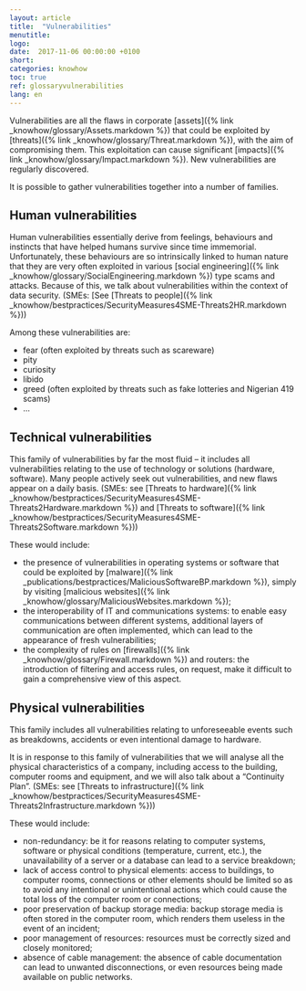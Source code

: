 ```yaml
---
layout: article
title:  "Vulnerabilities"
menutitle:
logo:
date:  2017-11-06 00:00:00 +0100
short:
categories: knowhow
toc: true
ref: glossaryvulnerabilities
lang: en
---
```

Vulnerabilities are all the flaws in corporate [assets]({% link _knowhow/glossary/Assets.markdown %}) that could be exploited by [threats]({% link _knowhow/glossary/Threat.markdown %}), with the aim of compromising them. This exploitation can cause significant [impacts]({% link _knowhow/glossary/Impact.markdown %}). New vulnerabilities are regularly discovered.

It is possible to gather vulnerabilities together into a number of families.

## Human vulnerabilities
Human vulnerabilities essentially derive from feelings, behaviours and instincts that have helped humans survive since time immemorial. Unfortunately, these behaviours are so intrinsically linked to human nature that they are very often exploited in various [social engineering]({% link _knowhow/glossary/SocialEngineering.markdown %}) type scams and attacks. Because of this, we talk about vulnerabilities within the context of data security. (SMEs: [See [Threats to people]({% link _knowhow/bestpractices/SecurityMeasures4SME-Threats2HR.markdown %}))

Among these vulnerabilities are:

* fear (often exploited by threats such as scareware)
* pity
* curiosity
* libido
* greed (often exploited by threats such as fake lotteries and Nigerian 419 scams)
* ...

## Technical vulnerabilities
This family of vulnerabilities by far the most fluid  – it includes all vulnerabilities relating to the use of technology or solutions (hardware, software). Many people actively seek out vulnerabilities, and new flaws appear on a daily basis. (SMEs: see [Threats to hardware]({% link _knowhow/bestpractices/SecurityMeasures4SME-Threats2Hardware.markdown %}) and [Threats to software]({% link _knowhow/bestpractices/SecurityMeasures4SME-Threats2Software.markdown %}))

These would include:

* the presence of vulnerabilities in operating systems or software that could be exploited by [malware]({% link _publications/bestpractices/MaliciousSoftwareBP.markdown %}), simply by visiting [malicious websites]({% link _knowhow/glossary/MaliciousWebsites.markdown %});
* the interoperability of IT and communications systems: to enable easy communications between different systems, additional layers of communication are often implemented, which can lead to the appearance of fresh vulnerabilities;
* the complexity of rules on [firewalls]({% link _knowhow/glossary/Firewall.markdown %}) and routers: the introduction of filtering and access rules, on request, make it difficult to gain a comprehensive view of this aspect.

## Physical vulnerabilities
This family includes all vulnerabilities relating to unforeseeable events such as breakdowns, accidents or even intentional damage to hardware.

It is in response to this family of vulnerabilities that we will analyse all the physical characteristics of a company, including access to the building, computer rooms and equipment, and we will also talk about a “Continuity Plan”. (SMEs: see [Threats to infrastructure]({% link _knowhow/bestpractices/SecurityMeasures4SME-Threats2Infrastructure.markdown %}))

These would include:

* non-redundancy: be it for reasons relating to computer systems, software or physical conditions (temperature, current, etc.), the unavailability of a server or a database can lead to a service breakdown;
* lack of access control to physical elements: access to buildings, to computer rooms, connections or other elements should be limited so as to avoid any intentional or unintentional actions which could cause the total loss of the computer room or connections;
* poor preservation of backup storage media: backup storage media is often stored in the computer room, which renders them useless in the event of an incident;
* poor management of resources: resources must be correctly sized and closely monitored;
* absence of cable management: the absence of cable documentation can lead to unwanted disconnections, or even resources being made available on public networks.
